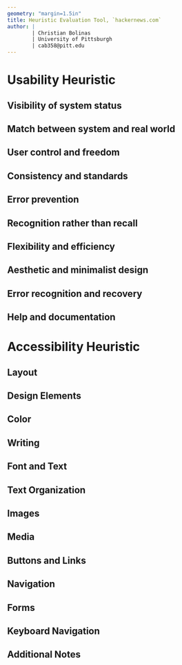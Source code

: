 ```yaml
---
geometry: "margin=1.5in"
title: Heuristic Evaluation Tool, `hackernews.com`
author: |
        | Christian Bolinas
        | University of Pittsburgh
        | cab358@pitt.edu
---
```

# Usability Heuristic
## Visibility of system status
## Match between system and real world
## User control and freedom
## Consistency and standards
## Error prevention
## Recognition rather than recall
## Flexibility and efficiency
## Aesthetic and minimalist design
## Error recognition and recovery
## Help and documentation

# Accessibility Heuristic
## Layout
## Design Elements
## Color
## Writing
## Font and Text
## Text Organization
## Images
## Media
## Buttons and Links
## Navigation
## Forms
## Keyboard Navigation
## Additional Notes
